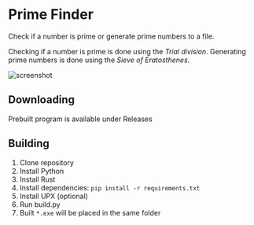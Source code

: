# Prime Finder
Check if a number is prime or generate prime numbers to a file.

Checking if a number is prime is done using the _Trial division_.
Generating prime numbers is done using the _Sieve of Eratosthenes_.

![screenshot](https://github.com/amamic1803/Prime-Finder/assets/40371578/7b576735-b235-448d-ab82-dabaf5847419)

## Downloading
Prebuilt program is available under Releases

## Building
1. Clone repository
2. Install Python
3. Install Rust
4. Install dependencies: `pip install -r requirements.txt`
5. Install UPX (optional)
6. Run build.py
7. Built `*.exe` will be placed in the same folder

